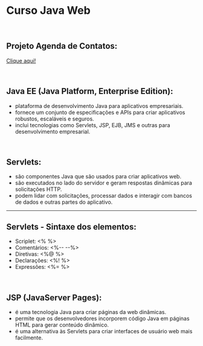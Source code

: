 # Curso Java Web

<br>

## Projeto Agenda de Contatos:

[Clique aqui!](https://github.com/lucarauj/Curso-Java-Web/tree/main/Projeto/Agenda)

<br>

## Java EE (Java Platform, Enterprise Edition):

- plataforma de desenvolvimento Java para aplicativos empresariais.
- fornece um conjunto de especificações e APIs para criar aplicativos robustos, escaláveis e seguros.
- inclui tecnologias como Servlets, JSP, EJB, JMS e outras para desenvolvimento empresarial.

<br>

## Servlets:

- são componentes Java que são usados para criar aplicativos web.
- são executados no lado do servidor e geram respostas dinâmicas para solicitações HTTP.
- podem lidar com solicitações, processar dados e interagir com bancos de dados e outras partes do aplicativo.

<hr>

## Servlets - Sintaxe dos elementos:

- Scriplet: <%   %>
- Comentários:  <%--   --%>
- Diretivas:  <%@   %>
- Declarações:  <%!   %>
- Expressões:  <%=   %>

<br>

## JSP (JavaServer Pages):

- é uma tecnologia Java para criar páginas da web dinâmicas.
- permite que os desenvolvedores incorporem código Java em páginas HTML para gerar conteúdo dinâmico.
- é uma alternativa às Servlets para criar interfaces de usuário web mais facilmente.

<br>



 